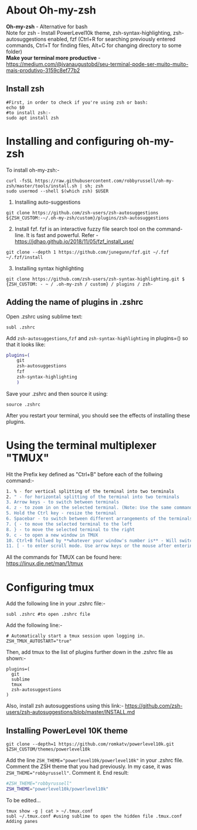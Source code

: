 # About Oh-my-zsh
**Oh-my-zsh** - Alternative for bash    
Note for zsh - Install PowerLevel10k theme, zsh-syntax-highlighting, zsh-autosuggestions enabled, fzf (Ctrl+R for searching previously entered commands, Ctrl+T for finding files, Alt+C for changing directory to some folder)  
**Make your terminal more productive** - https://medium.com/@ivanaugustobd/seu-terminal-pode-ser-muito-muito-mais-produtivo-3159c8ef77b2

## Install zsh
```
#First, in order to check if you're using zsh or bash:
echo $0
#to install zsh:-
sudo apt install zsh
```

# Installing and configuring oh-my-zsh
To install oh-my-zsh:-
```
curl -fsSL https://raw.githubusercontent.com/robbyrussell/oh-my-zsh/master/tools/install.sh | sh; zsh
sudo usermod --shell $(which zsh) $USER
```
1. Installing auto-suggestions
```
git clone https://github.com/zsh-users/zsh-autosuggestions ${ZSH_CUSTOM:-~/.oh-my-zsh/custom}/plugins/zsh-autosuggestions
```
2. Install fzf. fzf is an interactive fuzzy file search tool on the command-line. It is fast and powerful. 
Refer - https://jdhao.github.io/2018/11/05/fzf_install_use/
```
git clone --depth 1 https://github.com/junegunn/fzf.git ~/.fzf
~/.fzf/install
```
3. Installing syntax highlighting
```
git clone https://github.com/zsh-users/zsh-syntax-highlighting.git $ {ZSH_CUSTOM: - ~ / .oh-my-zsh / custom} / plugins / zsh- 
```
## Adding the name of plugins in .zshrc
Open .zshrc using sublime text:
```
subl .zshrc
```
Add ```zsh-autosuggestions```,```fzf``` and ```zsh-syntax-highlighting``` in plugins=() so that it looks like:
```bash
plugins=(
	git
	zsh-autosuggestions
	fzf
	zsh-syntax-highlighting
	)
```
Save your .zshrc and then source it using:
```
source .zshrc
```
After you restart your terminal, you should see the effects of installing these plugins.

# Using the terminal multiplexer "TMUX"
Hit the Prefix key defined as "Ctrl+B" before each of the follwing command:-
```bash
1. % - for vertical splitting of the terminal into two terminals
2. " - for horizontal splitting of the terminal into two terminals
3. Arrow keys - to switch between terminals
4. z - to zoom in on the selected terminal. (Note: Use the same command to zoom out)
5. Hold the Ctrl key - resize the terminal
6. Spacebar - to switch between different arrangements of the terminals
7. { - to move the selected terminal to the left
8. } - to move the selected terminal to the right
9. c - to open a new window in TMUX
10. Ctrl+B follwed by **whatever your window's number is** - Will switch to that particular window in TMUX
11. [ - to enter scroll mode. Use arrow keys or the mouse after entering scroll mode to scroll. Hit "q" to exit scroll mode.

```

All the commands for TMUX can be found here: https://linux.die.net/man/1/tmux


# Configuring tmux
Add the following line in your .zshrc file:-
```
subl .zshrc #to open .zshrc file
```
Add the following line:-
```
# Automatically start a tmux session upon logging in.  
ZSH_TMUX_AUTOSTART="true"  
```
Then, add tmux to the list of plugins further down in the .zshrc file as shown:-
```
plugins=(  
  git  
  sublime  
  tmux  
  zsh-autosuggestions
)  
```
Also, install zsh autosuggestions using this link:-
https://github.com/zsh-users/zsh-autosuggestions/blob/master/INSTALL.md

## Installing PowerLevel 10K theme
```
git clone --depth=1 https://github.com/romkatv/powerlevel10k.git $ZSH_CUSTOM/themes/powerlevel10k
```

Add the line ```ZSH_THEME="powerlevel10k/powerlevel10k"``` in your .zshrc file.
Comment the ZSH theme that you had previously. In my case, it was ```ZSH_THEME="robbyrussell"```. Comment it. End result:
```bash
#ZSH_THEME="robbyrussell"
ZSH_THEME="powerlevel10k/powerlevel10k"
```


To be edited...
```
tmux show -g | cat > ~/.tmux.conf
subl ~/.tmux.conf #using sublime to open the hidden file .tmux.conf
Adding panes
```
